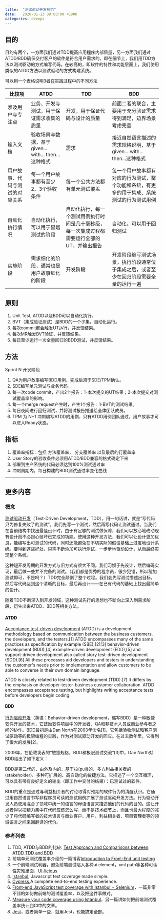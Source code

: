 ```yaml
---
title:  "测试驱动开发规范"
date:   2020-01-13 09:00:00 +0800
categories: devops
---
```


## 目的

目的有两个，一方面我们通过TDD提高应用程序内部质量，另一方面我们通过ATDD/BDD确保交付客户的软件是符合用户需求的。即在细节上，我们用TDD方法以测试驱动的方式编写代码。在较高的，即软件的特性和功能层面上，我们使用类似的ATDD方法以测试驱动的方式构建系统。

可以用一个表格说明3者在实践过程中的不同方法

比较项|ATDD|TDD|BDD
---|---|---|---
涉及用户与专注点|业务、开发与测试，用于保证需求收集的质量|开发，用于保证代码与设计的质量|前面二者的联合，主要用于充分验证需求得到满足，边界场景考虑完善
输入文档|验收场景与数据，基于given... with... then...这种格式|需求|接近自然语言描述的需求规格说明，基于given... with... then...这种格式
用户故事、代码与测试的对应关系|每一个用户故事都有至少2、3个验收条件|每一个公共方法都有单元测试覆盖|每一个用户故事都有对应的行为测试，整个功能和系统，有更多的用于集成、系统测试的行为测试用例
自动化执行情况|自动化执行，可以用于冒烟测试的阶段|自动化执行，每一个测试用例执行时间是几十毫秒级，每一次集成过程都需要运行全部的UT，并输出报告|自动化，可以用于回归测试
实施阶段|需求细化的阶段，通常也是用户故事细化的阶段|开发阶段|开发阶段编写测试场景，执行阶段通常位于集成之后，或者至少在回归阶段需要全量的运行一遍

## 原则

1. Unit Test, ATDD以及BDD可以自动化执行。
2. BVT（集成验证测试）是BDD的一个子集，自动化运行。
3. 每次commit都会触发UT运行，并反馈结果。
4. 每次MR触发BVT验证，并反馈结果。
5. 每日至少运行一次全量回归的BDD测试，并反馈结果。

## 方法

Sprint N 开发阶段  

 1. QA为用户故事编写BDD用例，完成后须于SDE/TPM确认。
 1. SDE编写单元测试与业务代码。
 1. 每一次code commit，产出2个报告：1-本次提交的UT结果；2-本次提交对测试覆盖率的影响。
 1. 每一个merge request产生时，产生1个报告：1-BVT的测试结果。
 1. 每日夜间进行回归测试，并将测试报告推送给全体团队成员。
 1. TPM 为 N+1 冲刺编写ATDD的用例，只有ATDD用例团队通过，用户故事才可以进入Ready状态。

## 指标

1. 覆盖率指标：包括 方法覆盖率， 分支覆盖率 以及最后的行覆盖率
2. User Story的验收条件必须用ATDD/BDD兼容的格式确定下来
3. 部署到生产系统的代码必须达到100%测试通过率
4. 冲刺周期内，每日构建的BDD测试通过率变化曲线

---

## 更多内容

### 概念

[测试驱动开发](https://zh.wikipedia.org/wiki/%E6%B5%8B%E8%AF%95%E9%A9%B1%E5%8A%A8%E5%BC%80%E5%8F%91)（Test-Driven Development，TDD），用一句话讲，就是“写代码只为修复失败了的测试”。我们先写一个测试，然后再写代码让测试通过。当我们在当前结构中找出最佳设计时，由于有足够的测试做保障，我们可以放心地改动现有设计而不必担心破坏已完成的功能。使用这种开发方法，我们可以让设计更加优良，能编写出可测试的代码，同时还能避免在不切实际的假设基础上过度地设计系统。要得到这些好处，只需不断添加可执行测试，一步步地驱动设计，从而最终实现整个系统。

这种短开发周期的开发方式与旧方式有很大不同。我们习惯于先设计，然后编码实现，最后做一些并不完备的测试。（我们都是优秀的程序员，很少犯错，所以稍加测试即可，不是吗？）TDD完全颠倒了整个过程。我们会先写测试描述出目标，然后写代码达到这个清晰的目标，最后再设计——在已有代码的基础上找出最简单的设计。

随着TDD不断深入到开发领域，这种测试先行的思想也不断向上深入到需求阶段，衍生出来ATDD、BDD等相关方法。

#### ATDD

[Acceptance test–driven development](https://en.wikipedia.org/wiki/Acceptance_test%E2%80%93driven_development) (ATDD) is a development methodology based on communication between the business customers, the developers, and the testers.[1] ATDD encompasses many of the same practices as specification by example (SBE),[2][3] behavior-driven development (BDD),[4] example-driven development (EDD),[5] and support-driven development also called story test–driven development (SDD).[6] All these processes aid developers and testers in understanding the customer's needs prior to implementation and allow customers to be able to converse in their own domain language.

ATDD is closely related to test-driven development (TDD).[7] It differs by the emphasis on developer-tester-business customer collaboration. ATDD encompasses acceptance testing, but highlights writing acceptance tests before developers begin coding.

#### BDD

[行为驱动开发](https://zh.wikipedia.org/wiki/%E8%A1%8C%E4%B8%BA%E9%A9%B1%E5%8A%A8%E5%BC%80%E5%8F%91)（英语：Behavior-driven development，缩写BDD）是一种敏捷软件开发的技术，它鼓励软件项目中的开发者、QA和非技术人员或商业参与者之间的协作。BDD最初是由Dan North在2003年命名[1]，它包括验收测试和客户测试驱动等的极限编程的实践，作为对测试驱动开发的回应。在过去数年里，它得到了很大的发展[2]。

2009年，在伦敦发表的“敏捷规格，BDD和极限测试交流”[3]中，Dan North对BDD给出了如下定义：

BDD是第二代的、由外及内的、基于拉(pull)的、多方利益相关者的(stakeholder)、多种可扩展的、高自动化的敏捷方法。它描述了一个交互循环，可以具有带有良好定义的输出（即工作中交付的结果）：已测试过的软件。

BDD的重点是通过与利益相关者的讨论取得对预期的软件行为的清醒认识。它通过用自然语言书写非程序员可读的测试用例扩展了测试驱动开发方法。行为驱动开发人员使用混合了领域中统一的语言的母语语言来描述他们的代码的目的。这让开发者得以把精力集中在代码应该怎么写，而不是技术细节上，而且也最大程度的减少了将代码编写者的技术语言与商业客户、用户、利益相关者、项目管理者等的领域语言之间来回翻译的代价。

### 参考列表

1. TDD, ATDD与BDD的比较: [Test Approach and Comparisons between ATDD TDD and BDD](https://www.toolsqa.com/blogs/test-approach-and-comparisons-between-atdd-tdd-and-bdd/)
1. 前端单元测试覆盖率介绍的一篇博客[Introduction to Front-End unit testing](https://dev.to/christopherkade/introduction-to-front-end-unit-testing-510n)
1. 一个前端测试利器，避免前端测试陷入各种ui element，xml path等各种可读性灾难里面，[UI-licious](https://dev.to/ben/does-your-team-write-code-tests-for-front-end-code-3494)
1. [Istanbul](https://github.com/istanbuljs), Javascript test coverage made simple.
1. [Cypress](https://www.cypress.io/),A complete end-to-end testing experience.
1. [Front-end JavaScript test coverage with Istanbul + Selenium](https://medium.com/@the1mills/front-end-javascript-test-coverage-with-istanbul-selenium-4b2be44e3e98)，一篇非常不错的如何做前端的测试覆盖率，以及把这件事做对。
1. [Measure your code coverage using Istanbul](https://medium.com/walkme-engineering/measure-your-nodejs-code-coverage-using-istanbul-82b129c81ae9)，另一篇讲如何把前端测试覆盖率统计到CI中的文章。
1. [Jest](https://jestjs.io/)，或者简单一些，就用Jest，也能搞定全部。
